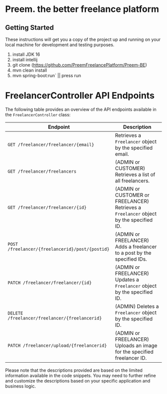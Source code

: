 # Preem. the better freelance platform

## Getting Started
These instructions will get you a copy of the project up and running on your local machine for development and testing purposes.

1. install JDK 16
2. install intellij
3. git clone (https://github.com/PreemFreelancePlatform/Preem-BE)
4. mvn clean install
5. mvn spring-boot:run` || press run

# FreelancerController API Endpoints
The following table provides an overview of the API endpoints available in the `FreelancerController` class:

| Endpoint                                                   | Description                                                                                                                           |
| ---------------------------------------------------------- | ------------------------------------------------------------------------------------------------------------------------------------- |
| `GET /freelancer/freelancer/{email}`                        | Retrieves a `Freelancer` object by the specified email.                                                                                |
| `GET /freelancer/freelancers`                               | (ADMIN or CUSTOMER) Retrieves a list of all freelancers.                                                                               |
| `GET /freelancer/freelancer/{id}`                           | (ADMIN or CUSTOMER or FREELANCER) Retrieves a `Freelancer` object by the specified ID.                                                 |
| `POST /freelancer/{freelancerid}/post/{postid}`             | (ADMIN or FREELANCER) Adds a freelancer to a post by the specified IDs.                                                                |
| `PATCH /freelancer/freelancer/{id}`                         | (ADMIN or FREELANCER) Updates a `Freelancer` object by the specified ID.                                                               |
| `DELETE /freelancer/freelancer/{freelancerid}`              | (ADMIN) Deletes a `Freelancer` object by the specified ID.                                                                             |
| `PATCH /freelancer/upload/{freelancerid}`                   | (ADMIN or FREELANCER) Uploads an image for the specified freelancer ID.                                                                |

Please note that the descriptions provided are based on the limited information available in the code snippets. You may need to further refine and customize the descriptions based on your specific application and business logic.

